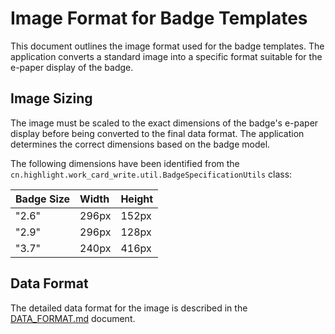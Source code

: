 # Image Format for Badge Templates

This document outlines the image format used for the badge templates. The application converts a standard image into a specific format suitable for the e-paper display of the badge.

## Image Sizing

The image must be scaled to the exact dimensions of the badge's e-paper display before being converted to the final data format. The application determines the correct dimensions based on the badge model.

The following dimensions have been identified from the `cn.highlight.work_card_write.util.BadgeSpecificationUtils` class:

| Badge Size | Width | Height |
| :--- | :---- | :----- |
| "2.6" | 296px | 152px |
| "2.9" | 296px | 128px |
| "3.7" | 240px | 416px |

## Data Format

The detailed data format for the image is described in the [DATA_FORMAT.md](DATA_FORMAT.md) document.